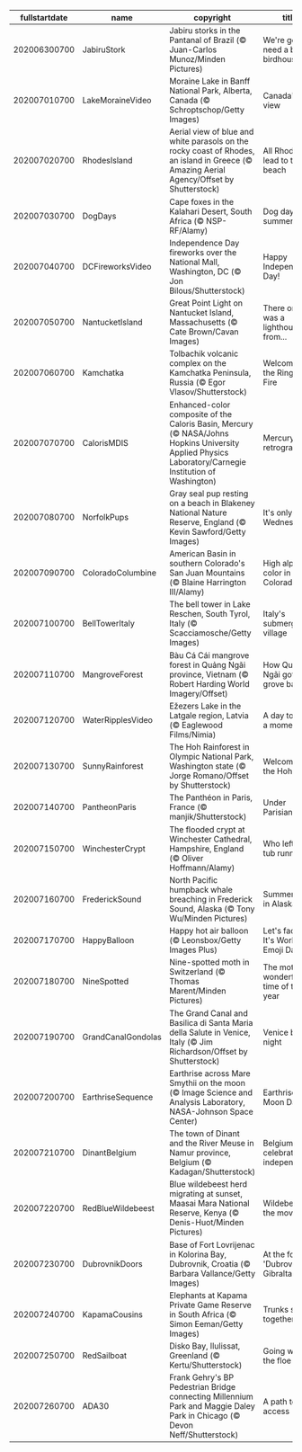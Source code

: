 |fullstartdate|name|copyright|title|image|
|--|--|--|--|--|
202006300700|JabiruStork|Jabiru storks in the Pantanal of Brazil (© Juan-Carlos Munoz/Minden Pictures)|We're gonna need a bigger birdhouse|![](/en-US/2020/07/202006300700JabiruStork.jpg)|
202007010700|LakeMoraineVideo|Moraine Lake in Banff National Park, Alberta, Canada (© Schroptschop/Getty Images)|Canada's $20 view|![](/en-US/2020/07/202007010700LakeMoraineVideo.jpg)|
202007020700|RhodesIsland|Aerial view of blue and white parasols on the rocky coast of Rhodes, an island in Greece (© Amazing Aerial Agency/Offset by Shutterstock)|All Rhodes lead to the beach|![](/en-US/2020/07/202007020700RhodesIsland.jpg)|
202007030700|DogDays|Cape foxes in the Kalahari Desert, South Africa (© NSP-RF/Alamy)|Dog days of summer|![](/en-US/2020/07/202007030700DogDays.jpg)|
202007040700|DCFireworksVideo|Independence Day fireworks over the National Mall, Washington, DC (© Jon Bilous/Shutterstock)|Happy Independence Day!|![](/en-US/2020/07/202007040700DCFireworksVideo.jpg)|
202007050700|NantucketIsland|Great Point Light on Nantucket Island, Massachusetts (© Cate Brown/Cavan Images)|There once was a lighthouse from...|![](/en-US/2020/07/202007050700NantucketIsland.jpg)|
202007060700|Kamchatka|Tolbachik volcanic complex on the Kamchatka Peninsula, Russia (© Egor Vlasov/Shutterstock)|Welcome to the Ring of Fire|![](/en-US/2020/07/202007060700Kamchatka.jpg)|
202007070700|CalorisMDIS|Enhanced-color composite of the Caloris Basin, Mercury (© NASA/Johns Hopkins University Applied Physics Laboratory/Carnegie Institution of Washington)|Mercury in retrograde|![](/en-US/2020/07/202007070700CalorisMDIS.jpg)|
202007080700|NorfolkPups|Gray seal pup resting on a beach in Blakeney National Nature Reserve, England (© Kevin Sawford/Getty Images)|It's only Wednesday|![](/en-US/2020/07/202007080700NorfolkPups.jpg)|
202007090700|ColoradoColumbine|American Basin in southern Colorado's San Juan Mountains (© Blaine Harrington III/Alamy)|High alpine color in Colorado|![](/en-US/2020/07/202007090700ColoradoColumbine.jpg)|
202007100700|BellTowerItaly|The bell tower in Lake Reschen, South Tyrol, Italy (© Scacciamosche/Getty Images)|Italy's submerged village|![](/en-US/2020/07/202007100700BellTowerItaly.jpg)|
202007110700|MangroveForest|Bàu Cá Cái mangrove forest in Quảng Ngãi province, Vietnam (© Robert Harding World Imagery/Offset)|How Quảng Ngãi got its grove back|![](/en-US/2020/07/202007110700MangroveForest.jpg)|
202007120700|WaterRipplesVideo|Ežezers Lake in the Latgale region, Latvia (© Eaglewood Films/Nimia)|A day to take a moment|![](/en-US/2020/07/202007120700WaterRipplesVideo.jpg)|
202007130700|SunnyRainforest|The Hoh Rainforest in Olympic National Park, Washington state (© Jorge Romano/Offset by Shutterstock)|Welcome to the Hoh|![](/en-US/2020/07/202007130700SunnyRainforest.jpg)|
202007140700|PantheonParis|The Panthéon in Paris, France (© manjik/Shutterstock)|Under Parisian skies|![](/en-US/2020/07/202007140700PantheonParis.jpg)|
202007150700|WinchesterCrypt|The flooded crypt at Winchester Cathedral, Hampshire, England (© Oliver Hoffmann/Alamy)|Who left the tub running?|![](/en-US/2020/07/202007150700WinchesterCrypt.jpg)|
202007160700|FrederickSound|North Pacific humpback whale breaching in Frederick Sound, Alaska (© Tony Wu/Minden Pictures)|Summertime in Alaska|![](/en-US/2020/07/202007160700FrederickSound.jpg)|
202007170700|HappyBalloon|Happy hot air balloon (© Leonsbox/Getty Images Plus)|Let's face it: It's World Emoji Day|![](/en-US/2020/07/202007170700HappyBalloon.jpg)|
202007180700|NineSpotted|Nine-spotted moth in Switzerland (© Thomas Marent/Minden Pictures)|The moth wonderful time of the year|![](/en-US/2020/07/202007180700NineSpotted.jpg)|
202007190700|GrandCanalGondolas|The Grand Canal and Basilica di Santa Maria della Salute in Venice, Italy (© Jim Richardson/Offset by Shutterstock)|Venice by night|![](/en-US/2020/07/202007190700GrandCanalGondolas.jpg)|
202007200700|EarthriseSequence|Earthrise across Mare Smythii on the moon (© Image Science and Analysis Laboratory, NASA-Johnson Space Center)|Earthrise on Moon Day|![](/en-US/2020/07/202007200700EarthriseSequence.jpg)|
202007210700|DinantBelgium|The town of Dinant and the River Meuse in Namur province, Belgium (© Kadagan/Shutterstock)|Belgium celebrates its independence|![](/en-US/2020/07/202007210700DinantBelgium.jpg)|
202007220700|RedBlueWildebeest|Blue wildebeest herd migrating at sunset, Maasai Mara National Reserve, Kenya (© Denis-Huot/Minden Pictures)|Wildebeest on the move|![](/en-US/2020/07/202007220700RedBlueWildebeest.jpg)|
202007230700|DubrovnikDoors|Base of Fort Lovrijenac in Kolorina Bay, Dubrovnik, Croatia (© Barbara Vallance/Getty Images)|At the foot of 'Dubrovnik's Gibraltar'|![](/en-US/2020/07/202007230700DubrovnikDoors.jpg)|
202007240700|KapamaCousins|Elephants at Kapama Private Game Reserve in South Africa (© Simon Eeman/Getty Images)|Trunks stick together|![](/en-US/2020/07/202007240700KapamaCousins.jpg)|
202007250700|RedSailboat|Disko Bay, Ilulissat, Greenland (© Kertu/Shutterstock)|Going with the floe|![](/en-US/2020/07/202007250700RedSailboat.jpg)|
202007260700|ADA30|Frank Gehry's BP Pedestrian Bridge connecting Millennium Park and Maggie Daley Park in Chicago (© Devon Neff/Shutterstock)|A path to access|![](/en-US/2020/07/202007260700ADA30.jpg)|
